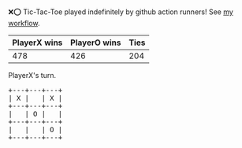 :x::o: Tic-Tac-Toe played indefinitely by github action runners! See [my workflow](.github/workflows/play.yaml).

|PlayerX wins|PlayerO wins|Ties|
|-|-|-|
|478|426|204|

PlayerX's turn.

<pre>
+---+---+---+
| X |   | X |
+---+---+---+
|   | O |   |
+---+---+---+
|   |   | O |
+---+---+---+
</pre>